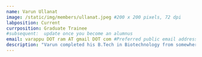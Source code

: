 ```yaml
---
name: Varun Ullanat
image: /static/img/members/ullanat.jpeg #200 x 200 pixels, 72 dpi
labposition: Current
currposition: Graduate Trainee
#subsequent:  update once you become an alumnus
email: varappu DOT ram AT gmail DOT com #Preferred public email address
description: "Varun completed his B.Tech in Biotechnology from somewhere, Bengaluru. has a Bachelors in Biotech engineering. He is working on inference-based method development projects in integrative modeling."
---
```


